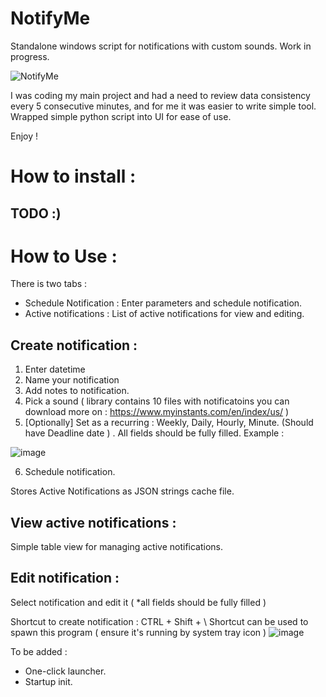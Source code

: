 # NotifyMe
Standalone windows script for notifications with custom sounds. Work in progress.

![NotifyMe](https://github.com/user-attachments/assets/56ddc0f4-1d31-459f-bb55-b7c0415b1435)

I was coding my main project and had a need to review data consistency every 5 consecutive minutes, and for me it was easier to write simple tool. 
Wrapped simple python script into UI for ease of use. 

Enjoy ! 

# How to install : 

## TODO :) 

# How to Use :

There is two tabs : 
- Schedule Notification : Enter parameters and schedule notification.
- Active notifications : List of active notifications for view and editing. 

## Create notification : 
1. Enter datetime
2. Name your notification
3. Add notes to notification.
4. Pick a sound ( library contains 10 files with notificatoins you can download more on :  https://www.myinstants.com/en/index/us/ )
5. [Optionally] Set as a recurring : Weekly, Daily, Hourly, Minute. (Should have Deadline date ) . All fields should be fully filled. Example :

![image](https://github.com/user-attachments/assets/38f6f0fb-698e-4905-b7b5-f6b43806fcb6)

6. Schedule notification.

Stores Active Notifications as JSON strings cache file.

## View active notifications :
Simple table view for managing active notifications.

## Edit notification : 
Select notification and edit it ( *all fields should be fully filled )


Shortcut to create notification :  CTRL + Shift + \ 
Shortcut can be used to spawn this program ( ensure it's running by system tray icon )
![image](https://github.com/user-attachments/assets/30347588-bbbd-4abf-9c07-768a73030396)

To be added : 
- One-click launcher.
- Startup init.
